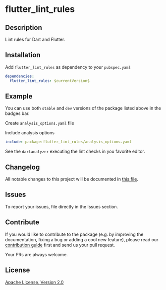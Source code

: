 # flutter_lint_rules

## Description

Lint rules for Dart and Flutter.

## Installation

Add `flutter_lint_rules` as dependency to your `pubspec.yaml`

```yaml
dependencies:
  flutter_lint_rules: $currentVersion$
```

## Example

You can use both `stable` and `dev` versions of the package listed above in the badges bar.

Create `analysis_options.yaml` file

Include analysis options

```yaml
include: package:flutter_lint_rules/analysis_options.yaml
```

See the `dartanalyzer` executing the lint checks in you favorite editor.

## Changelog

All notable changes to this project will be documented in [this file](./CHANGELOG.md).

## Issues

To report your issues, file directly in the Issues section.

## Contribute

If you would like to contribute to the package (e.g. by improving the documentation, fixing a bug or adding a cool new feature), please read our [contribution guide](./CONTRIBUTING.md) first and send us your pull request.

Your PRs are always welcome.

## License

[Apache License, Version 2.0](https://www.apache.org/licenses/LICENSE-2.0)
